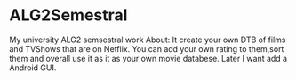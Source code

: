 # ALG2Semestral

My university ALG2 semsestral work About:
It create your own DTB of films and TVShows that are on Netflix. You can add your own rating to them,sort them and
overall use it as it as your own movie databese. Later I want add a Android GUI.
